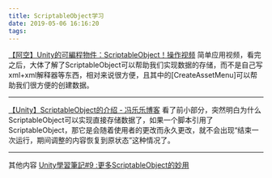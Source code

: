 ```yaml
---
title: ScriptableObject学习
date: 2019-05-06 16:16:20
tags:
---
```

[【阿空】Unity的可編程物件：ScriptableObject！操作视频](https://www.youtube.com/watch?v=0nW5PhQTWbQ)
简单应用视频，看完之后，大体了解了ScriptableObject可以帮助我们实现数据的存储，而不是自己写xml+xml解释器等东西，相对来说很方便，且其中的[CreateAssetMenu]可以帮助我们很方便的创建数据。
***
[【Unity】ScriptableObject的介绍 - 冯乐乐博客](https://blog.csdn.net/candycat1992/article/details/52181814)
看了前小部分，突然明白为什么ScriptableObject可以实现直接存储数据了，如果一个脚本引用了ScriptableObject，那它是会随着使用者的更改而永久更改，就不会出现“结束一次运行，期间调整的内容恢复到原状态”这种情况了。
***
其他内容
[Unity學習筆記#9 :更多ScriptableObject的妙用](https://kendevlog.wordpress.com/2017/12/04/unity%E5%AD%B8%E7%BF%92%E7%AD%86%E8%A8%989-%E6%9B%B4%E5%A4%9Ascriptableobject%E7%9A%84%E5%A6%99%E7%94%A8/)